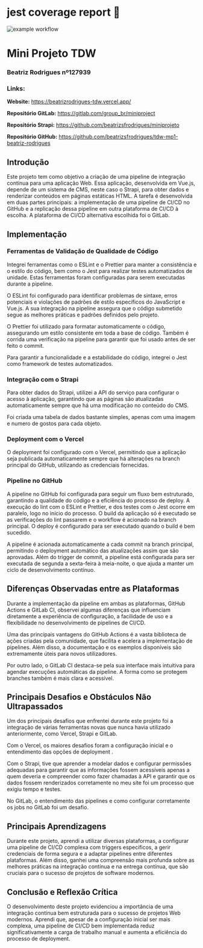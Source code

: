 # jest coverage report 🧪

![example workflow](https://github.com//beatrizsfrodrigues/miniproject/actions/workflows/main.yml/badge.svg)

# Mini Projeto TDW

### Beatriz Rodrigues nº127939

### Links:

**Website:** https://beatrizrodrigues-tdw.vercel.app/

**Repositório GitLab:** https://gitlab.com/group_br/miniproject

**Repositório Strapi:** https://github.com/beatrizsfrodrigues/miniprojeto

**Repositório GitHub:** https://github.com/beatrizsfrodrigues/tdw-mp1-beatriz-rodrigues

## Introdução

Este projeto tem como objetivo a criação de uma pipeline de integração contínua para uma aplicação Web. Essa aplicação, desenvolvida em Vue.js, depende de um sistema de CMS, neste caso o Strapi, para obter dados e renderizar conteúdos em páginas estáticas HTML. A tarefa é desenvolvida em duas partes principais: a implementação de uma pipeline de CI/CD no GitHub e a replicação dessa pipeline em outra plataforma de CI/CD à escolha. A plataforma de CI/CD alternativa escolhida foi o GitLab.

## Implementação

### Ferramentas de Validação de Qualidade de Código

Integrei ferramentas como o ESLint e o Prettier para manter a consistência e o estilo do código, bem como o Jest para realizar testes automatizados de unidade. Estas ferramentas foram configuradas para serem executadas durante a pipeline.

O ESLint foi configurado para identificar problemas de sintaxe, erros potenciais e violações de padrões de estilo específicos do JavaScript e Vue.js. A sua integração na pipeline assegura que o código submetido segue as melhores práticas e padrões definidos pelo projeto.

O Prettier foi utilizado para formatar automaticamente o código, assegurando um estilo consistente em toda a base de código. Também é corrida uma verificação na pipeline para garantir que foi usado antes de ser feito o commit.

Para garantir a funcionalidade e a estabilidade do código, integrei o Jest como framework de testes automatizados.

### Integração com o Strapi

Para obter dados do Strapi, utilizei a API do serviço para configurar o acesso à aplicação, garantindo que as páginas são atualizadas automaticamente sempre que há uma modificação no conteúdo do CMS.

Foi criada uma tabela de dados bastante simples, apenas com uma imagem e numero de gostos para cada objeto.

### Deployment com o Vercel

O deployment foi configurado com o Vercel, permitindo que a aplicação seja publicada automaticamente sempre que há alterações na branch principal do GitHub, utilizando as credenciais fornecidas.

### Pipeline no GitHub

A pipeline no GitHub foi configurada para seguir um fluxo bem estruturado, garantindo a qualidade do código e a eficiência do processo de deploy. A execução do lint com o ESLint e Prettier, e dos testes com o Jest ocorre em paralelo, logo no início do processo. O build da aplicação só é executado se as verificações do lint passarem e o workflow é acionado na branch principal. O deploy é configurado para ser executado quando o build é bem sucedido.

A pipeline é acionada automaticamente a cada commit na branch principal, permitindo o deployment automático das atualizações assim que são aprovadas. Além do trigger de commit, a pipeline está configurada para ser executada de segunda a sexta-feira à meia-noite, o que ajuda a manter um ciclo de desenvolvimento contínuo.

## Diferenças Observadas entre as Plataformas

Durante a implementação da pipeline em ambas as plataformas, GitHub Actions e GitLab CI, observei algumas diferenças que influenciam diretamente a experiência de configuração, a facilidade de uso e a flexibilidade no desenvolvimento de pipelines de CI/CD.

Uma das principais vantagens do GitHub Actions é a vasta biblioteca de ações criadas pela comunidade, que facilita e acelera a implementação de pipelines. Além disso, a documentação e os exemplos disponíveis são extremamente úteis para novos utilizadores.

Por outro lado, o GitLab CI destaca-se pela sua interface mais intuitiva para agendar execuções automáticas da pipeline. A forma como se protegem branches também é mais clara e acessível.

## Principais Desafios e Obstáculos Não Ultrapassados

Um dos principais desafios que enfrentei durante este projeto foi a integração de várias ferramentas novas que nunca havia utilizado anteriormente, como Vercel, Strapi e GitLab.

Com o Vercel, os maiores desafios foram a configuração inicial e o entendimento das opções de deployment .

Com o Strapi, tive que aprender a modelar dados e configurar permissões adequadas para garantir que as informações fossem acessíveis apenas a quem deveria e compreender como fazer chamadas à API e garantir que os dados fossem renderizados corretamente no meu site foi um processo que exigiu tempo e testes.

No GitLab, o entendimento das pipelines e como configurar corretamente os jobs no GitLab foi um desafio.

## Principais Aprendizagens

Durante este projeto, aprendi a utilizar diversas plataformas, a configurar uma pipeline de CI/CD complexa com triggers específicos, a gerir credenciais de forma segura e a adaptar pipelines entre diferentes plataformas. Além disso, ganhei uma compreensão mais profunda sobre as melhores práticas na integração contínua e na entrega contínua, que são cruciais para o sucesso de projetos de software modernos.

## Conclusão e Reflexão Crítica

O desenvolvimento deste projeto evidenciou a importância de uma integração contínua bem estruturada para o sucesso de projetos Web modernos. Aprendi que, apesar de a configuração inicial ser mais complexa, uma pipeline de CI/CD bem implementada reduz significativamente a carga de trabalho manual e aumenta a eficiência do processo de deployment.
